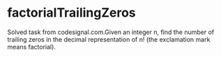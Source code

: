 # factorialTrailingZeros
Solved task from codesignal.com.Given an integer n, find the number of trailing zeros in the decimal representation of n! (the exclamation mark means factorial).

